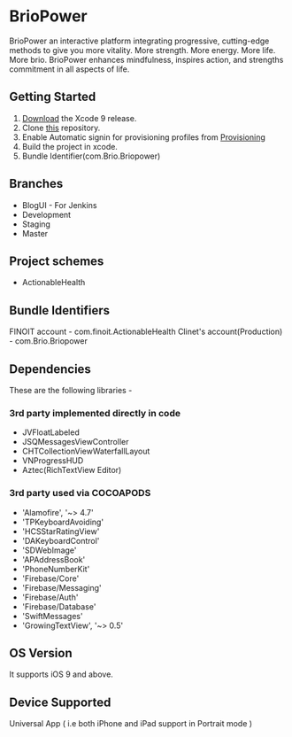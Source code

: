 # BrioPower 

BrioPower an interactive platform integrating progressive, cutting-edge methods to give you more vitality. More strength. More energy. More life. More brio. 
BrioPower enhances mindfulness, inspires action, and strengths commitment in all aspects of life.



## Getting Started

1. [Download](https://developer.apple.com/xcode/download/) the Xcode 9 release.
2. Clone [this](http://git.finoit.com/ActionableHealth/ActionableHealth-iOS.git) repository.
3. Enable Automatic signin for provisioning profiles from [Provisioning](https://developer.apple.com)
4. Build the project in xcode.
5. Bundle Identifier(com.Brio.Briopower)

## Branches

* BlogUI - For Jenkins
* Development 
* Staging
* Master

## Project schemes

* ActionableHealth

## Bundle Identifiers
FINOIT account - com.finoit.ActionableHealth
Clinet's account(Production) - com.Brio.Briopower

## Dependencies

These are the following libraries -


### 3rd party implemented directly in code

* JVFloatLabeled
* JSQMessagesViewController
* CHTCollectionViewWaterfallLayout
* VNProgressHUD
* Aztec(RichTextView Editor)


### 3rd party used via COCOAPODS

* 'Alamofire', '~> 4.7'
* 'TPKeyboardAvoiding'
* 'HCSStarRatingView'
* 'DAKeyboardControl'
* 'SDWebImage'
* 'APAddressBook'
* 'PhoneNumberKit'
* 'Firebase/Core'
* 'Firebase/Messaging'
* 'Firebase/Auth'
* 'Firebase/Database'
* 'SwiftMessages'
* 'GrowingTextView', '~> 0.5'

## OS Version

It supports iOS 9 and above.


## Device Supported

Universal App ( i.e both iPhone and iPad support in Portrait mode )



